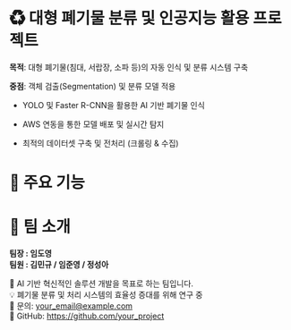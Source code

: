 # ♻ 대형 폐기물 분류 및 인공지능 활용 프로젝트

**목적**: 대형 폐기물(침대, 서랍장, 소파 등)의 자동 인식 및 분류 시스템 구축<br>

**중점**: 객체 검출(Segmentation) 및 분류 모델 적용<br>
- YOLO 및 Faster R-CNN을 활용한 AI 기반 폐기물 인식<br>

- AWS 연동을 통한 모델 배포 및 실시간 탐지<br>

- 최적의 데이터셋 구축 및 전처리 (크롤링 & 수집)<br>

# 📌 주요 기능
# 👥 팀 소개
**팀장 :  임도영**  
**팀원 : 김민규 / 임준영 / 정성아**  

🚀 AI 기반 혁신적인 솔루션 개발을 목표로 하는 팀입니다.<br>
💡 폐기물 분류 및 처리 시스템의 효율성 증대를 위해 연구 중<br>
📩 문의: your_email@example.com<br>
📌 GitHub: https://github.com/your_project<br>

